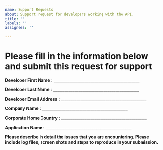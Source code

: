 ```yaml
---
name: Support Requests
about: Support request for developers working with the API.
title: ''
labels: ''
assignees: ''

---
```


# Please fill in the information below and submit this request for support

**Developer First Name**          : ____________________________________________

**Developer Last Name**          : ____________________________________________

**Developer Email Address**    : ____________________________________________

**Company Name**                  : ____________________________________________

**Corporate Home Country**   : ____________________________________________

**Application Name**               : ____________________________________________


**Please describe in detail the issues that you are encountering.  Please include log files, screen shots and steps to reproduce in your submission.**
